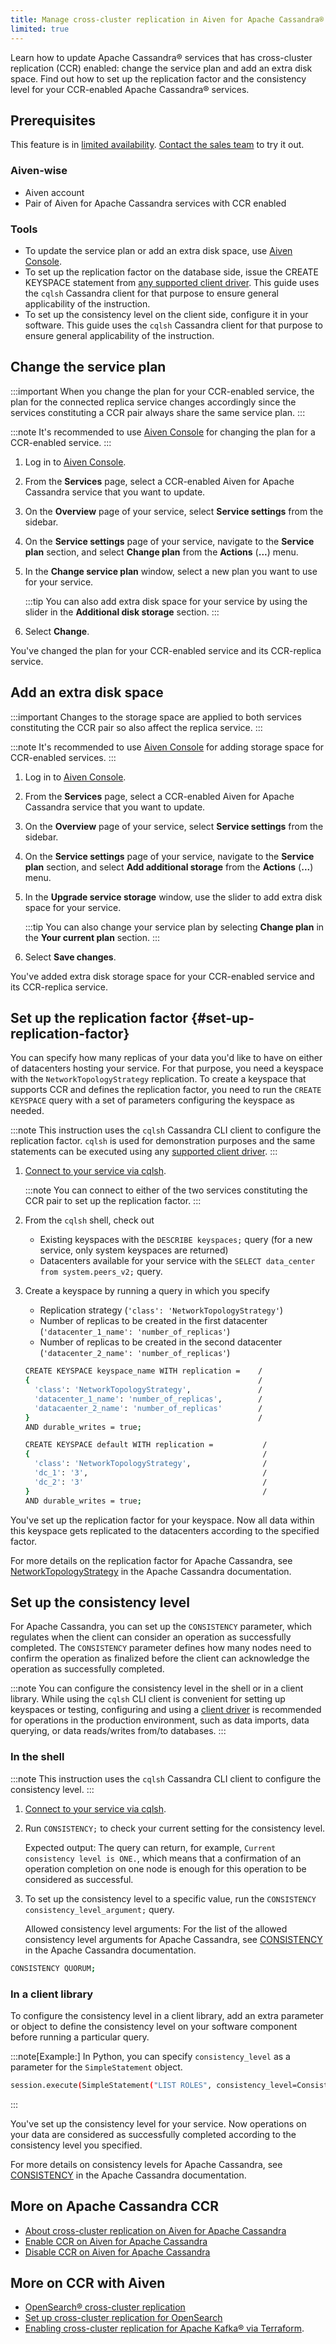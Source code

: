```yaml
---
title: Manage cross-cluster replication in Aiven for Apache Cassandra®
limited: true
---
```


Learn how to update Apache Cassandra® services that has cross-cluster replication (CCR) enabled: change the service plan and add an extra disk space. Find out how to set up the replication factor and the consistency level for your CCR-enabled Apache Cassandra® services.

## Prerequisites

This feature is in [limited availability](/docs/platform/concepts/beta_services).
[Contact the sales team](mailto:sales@aiven.io) to try it out.

### Aiven-wise

-   Aiven account
-   Pair of Aiven for Apache Cassandra services with CCR enabled

### Tools
<!-- vale off -->
-   To update the service plan or add an extra disk space, use [Aiven
    Console](https://console.aiven.io/).
-   To set up the replication factor on the database side, issue the
    CREATE KEYSPACE statement from [any supported client
    driver](https://cassandra.apache.org/doc/latest/cassandra/getting_started/drivers.html).
    This guide uses the `cqlsh` Cassandra client for that purpose to
    ensure general applicability of the instruction.
-   To set up the consistency level on the client side, configure it in
    your software. This guide uses the `cqlsh` Cassandra client for that
    purpose to ensure general applicability of the instruction.
<!-- vale on -->

## Change the service plan

:::important
When you change the plan for your CCR-enabled service, the plan for the
connected replica service changes accordingly since the services
constituting a CCR pair always share the same service plan.
:::

:::note
It's recommended to use [Aiven Console](https://console.aiven.io/) for
changing the plan for a CCR-enabled service.
:::

1. Log in to [Aiven Console](https://console.aiven.io/).

1. From the **Services** page, select a CCR-enabled Aiven for Apache
    Cassandra service that you want to update.

1. On the **Overview** page of your service, select **Service
    settings** from the sidebar.

1. On the **Service settings** page of your service, navigate to the
    **Service plan** section, and select **Change plan** from the
    **Actions** (**...**) menu.

1. In the **Change service plan** window, select a new plan you want to
    use for your service.

    :::tip
    You can also add extra disk space for your service by using the
    slider in the **Additional disk storage** section.
    :::

1. Select **Change**.

You've changed the plan for your CCR-enabled service and its
CCR-replica service.

## Add an extra disk space

:::important
Changes to the storage space are applied to both services constituting
the CCR pair so also affect the replica service.
:::

:::note
It's recommended to use [Aiven Console](https://console.aiven.io/) for
adding storage space for CCR-enabled services.
:::

1. Log in to [Aiven Console](https://console.aiven.io/).

1. From the **Services** page, select a CCR-enabled Aiven for Apache
    Cassandra service that you want to update.

1. On the **Overview** page of your service, select **Service
    settings** from the sidebar.

1. On the **Service settings** page of your service, navigate to the
    **Service plan** section, and select **Add additional storage** from
    the **Actions** (**...**) menu.

1. In the **Upgrade service storage** window, use the slider to add
    extra disk space for your service.

    :::tip
    You can also change your service plan by selecting **Change plan**
    in the **Your current plan** section.
    :::

1. Select **Save changes**.

You've added extra disk storage space for your CCR-enabled service and
its CCR-replica service.

## Set up the replication factor {#set-up-replication-factor}

You can specify how many replicas of your data you'd like to have on
either of datacenters hosting your service. For that purpose, you need a
keyspace with the `NetworkTopologyStrategy` replication. To create a
keyspace that supports CCR and defines the replication factor, you need
to run the `CREATE KEYSPACE` query with a set of parameters configuring
the keyspace as needed.

:::note
This instruction uses the `cqlsh` Cassandra CLI client to configure the
replication factor. `cqlsh` is used for demonstration purposes and the
same statements can be executed using any [supported client
driver](https://cassandra.apache.org/doc/latest/cassandra/getting_started/drivers.html).
:::

1. [Connect to your service via cqlsh](/docs/products/cassandra/howto/connect-cqlsh-cli).

   :::note
   You can connect to either of the two services constituting the CCR
   pair to set up the replication factor.
   :::

1. From the `cqlsh` shell, check out

   - Existing keyspaces with the `DESCRIBE keyspaces;` query (for a
     new service, only system keyspaces are returned)
   - Datacenters available for your service with the
     `SELECT data_center from system.peers_v2;` query.

1. Create a keyspace by running a query in which you specify

   - Replication strategy (`'class': 'NetworkTopologyStrategy'`)
   - Number of replicas to be created in the first datacenter
     (`'datacenter_1_name': 'number_of_replicas'`)
   - Number of replicas to be created in the second datacenter
     (`'datacenter_2_name': 'number_of_replicas'`)

   ```bash
   CREATE KEYSPACE keyspace_name WITH replication =    /
   {                                                   /
     'class': 'NetworkTopologyStrategy',               /
     'datacenter_1_name': 'number_of_replicas',        /
     'datacaenter_2_name': 'number_of_replicas'        /
   }                                                   /
   AND durable_writes = true;
   ```

   ```bash title="Example"
   CREATE KEYSPACE default WITH replication =           /
   {                                                    /
     'class': 'NetworkTopologyStrategy',                /
     'dc_1': '3',                                       /
     'dc_2': '3'                                        /
   }                                                    /
   AND durable_writes = true;
   ```

You've set up the replication factor for your keyspace. Now all data
within this keyspace gets replicated to the datacenters according to the
specified factor.

For more details on the replication factor for Apache Cassandra, see
[NetworkTopologyStrategy](https://cassandra.apache.org/doc/4.1/cassandra/cql/ddl.html#networktopologystrategy)
in the Apache Cassandra documentation.

## Set up the consistency level

For Apache Cassandra, you can set up the `CONSISTENCY` parameter, which
regulates when the client can consider an operation as successfully
completed. The `CONSISTENCY` parameter defines how many nodes need to
confirm the operation as finalized before the client can acknowledge the
operation as successfully completed.

:::note
You can configure the consistency level in the shell or in a client
library. While using the `cqlsh` CLI client is convenient for setting up
keyspaces or testing, configuring and using a [client
driver](https://cassandra.apache.org/doc/latest/cassandra/getting_started/drivers.html)
is recommended for operations in the production environment, such as
data imports, data querying, or data reads/writes from/to databases.
:::

### In the shell

:::note
This instruction uses the `cqlsh` Cassandra CLI client to configure the
consistency level.
:::

1. [Connect to your service via cqlsh](/docs/products/cassandra/howto/connect-cqlsh-cli).

1. Run `CONSISTENCY;` to check your current setting for the consistency
    level.

    Expected output: The query can return, for example,
    `Current consistency level is ONE.`, which means that a confirmation
    of an operation completion on one node is enough for this operation
    to be considered as successful.

1. To set up the consistency level to a specific value, run the
    `CONSISTENCY consistency_level_argument;` query.

    Allowed consistency level arguments: For the list of the allowed
    consistency level arguments for Apache Cassandra, see
    [CONSISTENCY](https://cassandra.apache.org/doc/4.1/cassandra/tools/cqlsh.html#consistency)
    in the Apache Cassandra documentation.

```bash title="Example"
CONSISTENCY QUORUM;
```

### In a client library

To configure the consistency level in a client library, add an extra
parameter or object to define the consistency level on your software
component before running a particular query.

:::note[Example:]
In Python, you can specify `consistency_level` as a parameter for the
`SimpleStatement` object.

```bash
session.execute(SimpleStatement("LIST ROLES", consistency_level=ConsistencyLevel.ALL))
```
:::

You've set up the consistency level for your service. Now operations on
your data are considered as successfully completed according to the
consistency level you specified.

For more details on consistency levels for Apache Cassandra, see
[CONSISTENCY](https://cassandra.apache.org/doc/4.1/cassandra/tools/cqlsh.html#consistency)
in the Apache Cassandra documentation.

## More on Apache Cassandra CCR

-   [About cross-cluster replication on Aiven for Apache Cassandra](/docs/products/cassandra/concepts/cross-cluster-replication)
-   [Enable CCR on Aiven for Apache Cassandra](/docs/products/cassandra/howto/enable-cross-cluster-replication)
-   [Disable CCR on Aiven for Apache Cassandra](/docs/products/cassandra/howto/disable-cross-cluster-replication)

## More on CCR with Aiven

-   [OpenSearch® cross-cluster replication](/docs/products/opensearch/concepts/cross-cluster-replication-opensearch)
-   [Set up cross-cluster replication for OpenSearch](/docs/products/opensearch/howto/setup-cross-cluster-replication-opensearch)
-   [Enabling cross-cluster replication for Apache Kafka® via
    Terraform](https://aiven.io/developer/kafka-mirrormaker-crosscluster).
